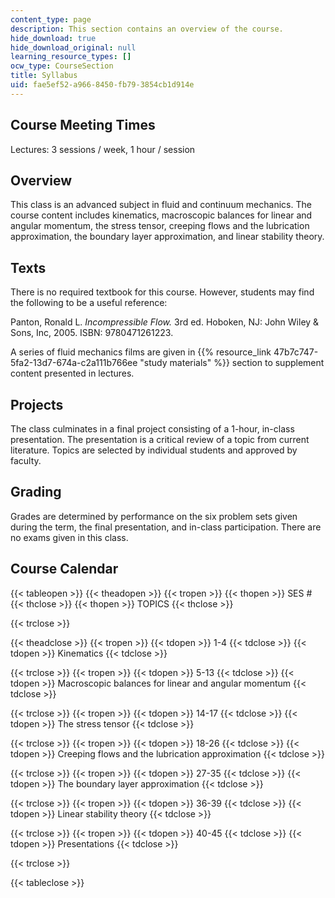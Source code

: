```yaml
---
content_type: page
description: This section contains an overview of the course.
hide_download: true
hide_download_original: null
learning_resource_types: []
ocw_type: CourseSection
title: Syllabus
uid: fae5ef52-a966-8450-fb79-3854cb1d914e
---
```


Course Meeting Times
--------------------

Lectures: 3 sessions / week, 1 hour / session

Overview
--------

This class is an advanced subject in fluid and continuum mechanics. The course content includes kinematics, macroscopic balances for linear and angular momentum, the stress tensor, creeping flows and the lubrication approximation, the boundary layer approximation, and linear stability theory.

Texts
-----

There is no required textbook for this course. However, students may find the following to be a useful reference:

Panton, Ronald L. _Incompressible Flow._ 3rd ed. Hoboken, NJ: John Wiley & Sons, Inc, 2005. ISBN: 9780471261223.

A series of fluid mechanics films are given in {{% resource_link 47b7c747-5fa2-13d7-674a-c2a111b766ee "study materials" %}} section to supplement content presented in lectures.

Projects
--------

The class culminates in a final project consisting of a 1-hour, in-class presentation. The presentation is a critical review of a topic from current literature. Topics are selected by individual students and approved by faculty.

Grading
-------

Grades are determined by performance on the six problem sets given during the term, the final presentation, and in-class participation. There are no exams given in this class.

Course Calendar
---------------

{{< tableopen >}}
{{< theadopen >}}
{{< tropen >}}
{{< thopen >}}
SES #
{{< thclose >}}
{{< thopen >}}
TOPICS
{{< thclose >}}

{{< trclose >}}

{{< theadclose >}}
{{< tropen >}}
{{< tdopen >}}
1-4
{{< tdclose >}}
{{< tdopen >}}
Kinematics
{{< tdclose >}}

{{< trclose >}}
{{< tropen >}}
{{< tdopen >}}
5-13
{{< tdclose >}}
{{< tdopen >}}
Macroscopic balances for linear and angular momentum
{{< tdclose >}}

{{< trclose >}}
{{< tropen >}}
{{< tdopen >}}
14-17
{{< tdclose >}}
{{< tdopen >}}
The stress tensor
{{< tdclose >}}

{{< trclose >}}
{{< tropen >}}
{{< tdopen >}}
18-26
{{< tdclose >}}
{{< tdopen >}}
Creeping flows and the lubrication approximation
{{< tdclose >}}

{{< trclose >}}
{{< tropen >}}
{{< tdopen >}}
27-35
{{< tdclose >}}
{{< tdopen >}}
The boundary layer approximation
{{< tdclose >}}

{{< trclose >}}
{{< tropen >}}
{{< tdopen >}}
36-39
{{< tdclose >}}
{{< tdopen >}}
Linear stability theory
{{< tdclose >}}

{{< trclose >}}
{{< tropen >}}
{{< tdopen >}}
40-45
{{< tdclose >}}
{{< tdopen >}}
Presentations
{{< tdclose >}}

{{< trclose >}}

{{< tableclose >}}